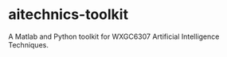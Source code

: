 aitechnics-toolkit
==================

A Matlab and Python toolkit for WXGC6307 Artificial Intelligence Techniques.
